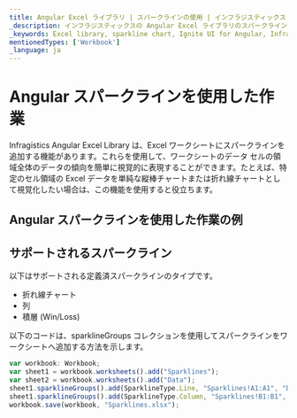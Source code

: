 ```yaml
---
title: Angular Excel ライブラリ | スパークラインの使用 | インフラジスティックス
_description: インフラジスティックスの Angular Excel ライブラリのスパークライン チャートを使用して、ワークシートのセル領域全体のデータ トレンドを視覚化します。Ignite UI for Angular Excel エンジン チュートリアルを是非お試しください!
_keywords: Excel library, sparkline chart, Ignite UI for Angular, Infragistics, Excel ライブラリ, スパークライン チャート, インフラジスティックス
mentionedTypes: ['Workbook']
_language: ja
---
```


# Angular スパークラインを使用した作業

Infragistics Angular Excel Library は、Excel ワークシートにスパークラインを追加する機能があります。これらを使用して、ワークシートのデータ セルの領域全体のデータの傾向を簡単に視覚的に表現することができます。たとえば、特定のセル領域の Excel データを単純な縦棒チャートまたは折れ線チャートとして視覚化したい場合は、この機能を使用すると役立ちます。

## Angular スパークラインを使用した作業の例

<code-view style="height: 500px"
           data-demos-base-url="{environment:dvDemosBaseUrl}"
           iframe-src="{environment:dvDemosBaseUrl}/excel/excel-library-working-with-sparklines"
           alt="Angular スパークラインを使用した作業の例"
           github-src="excel/excel-library/working-with-sparklines">
</code-view>

<div class="divider--half"></div>

## サポートされるスパークライン

以下はサポートされる定義済スパークラインのタイプです。

-   折れ線チャート
-   列
-   積層 (Win/Loss)

以下のコードは、sparklineGroups コレクションを使用してスパークラインをワークシートへ追加する方法を示します。

```ts
var workbook: Workbook;
var sheet1 = workbook.worksheets().add("Sparklines");
var sheet2 = workbook.worksheets().add("Data");
sheet1.sparklineGroups().add(SparklineType.Line, "Sparklines!A1:A1", "Data!A2:A11");
sheet1.sparklineGroups().add(SparklineType.Column, "Sparklines!B1:B1", "Data!A2:A11");
workbook.save(workbook, "Sparklines.xlsx");
```
